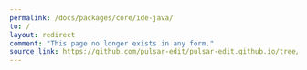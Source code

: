 ```yaml
---
permalink: /docs/packages/core/ide-java/
to: /
layout: redirect
comment: "This page no longer exists in any form."
source_link: https://github.com/pulsar-edit/pulsar-edit.github.io/tree/a719fbf619d18d3032ccc9aaef8baa7fed8d2068/docs/docs/packages/core/ide-java
---
```

